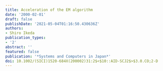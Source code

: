```yaml
---
title: Acceleration of the EM algorithm
date: '2000-02-01'
draft: false
publishDate: '2021-05-04T01:16:50.430636Z'
authors:
- Shiro Ikeda
publication_types:
- '2'
abstract: ''
featured: false
publication: '*Systems and Computers in Japan*'
doi: 10.1002/(SICI)1520-684X(200002)31:2$<$10::AID-SCJ2$>$3.0.CO;2-D
---
```

